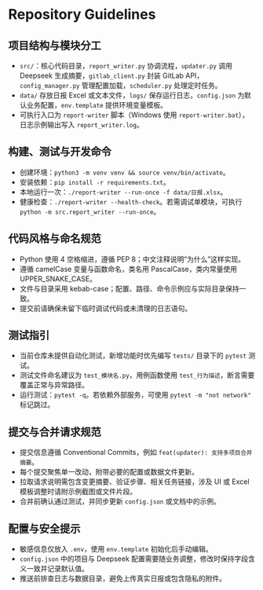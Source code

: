 # Repository Guidelines

## 项目结构与模块分工
- `src/`：核心代码目录，`report_writer.py` 协调流程，`updater.py` 调用 Deepseek 生成摘要，`gitlab_client.py` 封装 GitLab API，`config_manager.py` 管理配置加载，`scheduler.py` 处理定时任务。  
- `data/` 存放日报 Excel 或文本文件，`logs/` 保存运行日志，`config.json` 为默认业务配置，`env.template` 提供环境变量模板。  
- 可执行入口为 `report-writer` 脚本（Windows 使用 `report-writer.bat`），日志示例输出写入 `report_writer.log`。

## 构建、测试与开发命令
- 创建环境：`python3 -m venv venv && source venv/bin/activate`。  
- 安装依赖：`pip install -r requirements.txt`。  
- 本地运行一次：`./report-writer --run-once -f data/日报.xlsx`。  
- 健康检查：`./report-writer --health-check`。若需调试单模块，可执行 `python -m src.report_writer --run-once`。

## 代码风格与命名规范
- Python 使用 4 空格缩进，遵循 PEP 8；中文注释说明“为什么”这样实现。  
- 遵循 camelCase 变量与函数命名，类名用 PascalCase，类内常量使用 UPPER_SNAKE_CASE。  
- 文件与目录采用 kebab-case；配置、路径、命令示例应与实际目录保持一致。  
- 提交前请确保未留下临时调试代码或未清理的日志语句。

## 测试指引
- 当前仓库未提供自动化测试，新增功能时优先编写 `tests/` 目录下的 `pytest` 测试。  
- 测试文件命名建议为 `test_模块名.py`，用例函数使用 `test_行为描述`，断言需要覆盖正常与异常路径。  
- 运行测试：`pytest -q`。若依赖外部服务，可使用 `pytest -m "not network"` 标记跳过。

## 提交与合并请求规范
- 提交信息遵循 Conventional Commits，例如 `feat(updater): 支持多项目合并摘要`。  
- 每个提交聚焦单一改动，附带必要的配置或数据文件更新。  
- 拉取请求说明需包含变更摘要、验证步骤、相关任务链接，涉及 UI 或 Excel 模板调整时请附示例截图或文件片段。  
- 合并前确认通过测试，并同步更新 `config.json` 或文档中的示例。

## 配置与安全提示
- 敏感信息仅放入 `.env`，使用 `env.template` 初始化后手动编辑。  
- `config.json` 中的项目与 Deepseek 配置需要随业务调整，修改时保持字段含义一致并记录默认值。  
- 推送前排查日志与数据目录，避免上传真实日报或包含隐私的附件。
